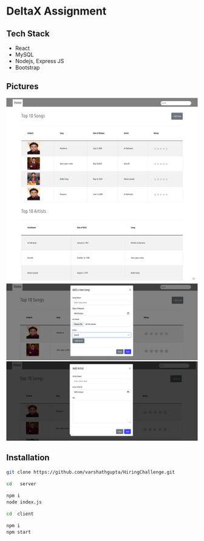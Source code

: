 # DeltaX Assignment

## Tech Stack

- React
- MySQL
- Nodejs, Express JS
- Bootstrap

## Pictures

![HomePage](screenshots/Hompage.jpg)
![AddSong](screenshots/Add_Song.png)
![AddArtist](screenshots/Add_Artist.png)

## Installation

```sh
git clone https://github.com/varshathgupta/HiringChallenge.git
```

```sh
cd   server
```

```sh
npm i
node index.js
```

```sh
cd  client
```

```sh
npm i
npm start
```
